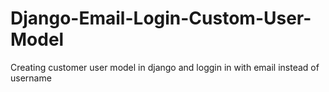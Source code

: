 # Django-Email-Login-Custom-User-Model
Creating customer user model in django and loggin in with email instead of username
